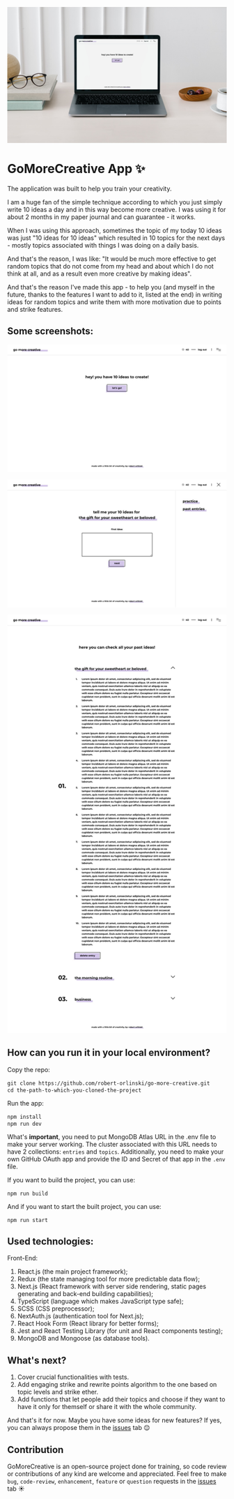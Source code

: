 ![](/mockups/main-mockup.jpg?raw=true 'Start page of the app')

# GoMoreCreative App ✨

The application was built to help you train your creativity.

I am a huge fan of the simple technique according to which you just simply write 10 ideas a day and in this way become more creative. I was using it for about 2 months in my paper journal and can guarantee - it works.

When I was using this approach, sometimes the topic of my today 10 ideas was just "10 ideas for 10 ideas" which resulted in 10 topics for the next days - mostly topics associated with things I was doing on a daily basis.

And that's the reason, I was like: "It would be much more effective to get random topics that do not come from my head and about which I do not think at all, and as a result even more creative by making ideas".

And that's the reason I've made this app - to help you (and myself in the future, thanks to the features I want to add to it, listed at the end) in writing ideas for random topics and write them with more motivation due to points and strike features.

## Some screenshots:

![](/mockups/start-page.jpg?raw=true 'Start page of the app')

![](/mockups/adding-new-entry.jpg?raw=true 'Adding new entry')

![](/mockups/all-entries.jpg?raw=true 'All entries view')

## How can you run it in your local environment?

Copy the repo:

```
git clone https://github.com/robert-orlinski/go-more-creative.git
cd the-path-to-which-you-cloned-the-project
```

Run the app:

```
npm install
npm run dev
```

What's **important**, you need to put MongoDB Atlas URL in the .env file to make your server working. The cluster associated with this URL needs to have 2 collections: `entries` and `topics`. Additionally, you need to make your own GitHub OAuth app and provide the ID and Secret of that app in the `.env` file.

If you want to build the project, you can use:

```
npm run build
```

And if you want to start the built project, you can use:

```
npm run start
```

## Used technologies:

Front-End:

1. React.js (the main project framework);
2. Redux (the state managing tool for more predictable data flow);
3. Next.js (React framework with server side rendering, static pages generating and back-end building capabilities);
4. TypeScript (language which makes JavaScript type safe);
5. SCSS (CSS preprocessor);
6. NextAuth.js (authentication tool for Next.js);
7. React Hook Form (React library for better forms);
8. Jest and React Testing Library (for unit and React components testing);
9. MongoDB and Mongoose (as database tools).

## What's next?

1. Cover crucial functionalities with tests.
2. Add engaging strike and rewrite points algorithm to the one based on topic levels and strike ether.
3. Add functions that let people add their topics and choose if they want to have it only for themself or share it with the whole community.

And that's it for now. Maybe you have some ideas for new features? If yes, you can always propose them in the [issues](https://github.com/robert-orlinski/go-more-creative/issues) tab 😌

## Contribution

GoMoreCreative is an open-source project done for training, so code review or contributions of any kind are welcome and appreciated. Feel free to make `bug`, `code-review`, `enhancement`, `feature` or `question` requests in the [issues](https://github.com/robert-orlinski/go-more-creative/issues) tab ☀️
